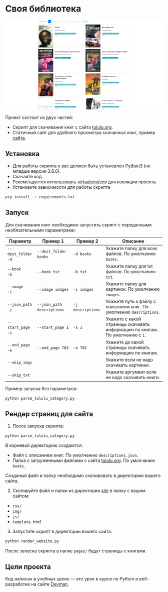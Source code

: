 # Своя библиотека

![Screen](https://github.com/pooopkaaa/download-books/blob/main/site/screen.png)

Проект состоит из двух частей:

- Скрипт для cкачивания книг с сайта [tululu.org](https://tululu.org/).
- Cтатичный сайт для удобного просмотра скачанных книг, пример [сайта](https://pooopkaaa.github.io/download-books/site/pages/index1.html).

## Установка

- Для работы скрипта у вас должен быть установлен [Python3](https://www.python.org/downloads/) (не младше версии 3.6.0).
- Скачайте код.
- Рекомендуется использовать [virtualenv/env](https://docs.python.org/3/library/venv.html) для изоляции проекта.
- Установите зависимости для работы скрипта

```bash
pip install -r requirements.txt
```

## Запуск

Для скачивания книг необходимо запустить скрипт с переданными необязательными параметрами:

Параметр | Пример 1 | Пример 2 | Описание
------- | -------- | -------- | --------
`--dest_folder`<br>`-d` | `--dest_folder books` | `-d books` | Укажите папку для всех файлов. По умолчанию `books`.
`--book`<br>`-b` | `--book txt` | `-b txt` | Укажите папку для txt файлов. По умолчанию `txt`.
`--image`<br>`-i` | `--image images` | `-i images` | Укажите папку для картинок. По умолчанию `images`.
`--json_path`<br>`-j` | `--json_path descriptions` | `-j descriptions` | Укажите путь к файлу с описанием книг. По умолчанию `descriptions`.
`--start_page`<br>`-s` | `--start_page 1` | `-s 1` | Укажите с какой страницы скачивать информацию по книгам. По умолчанию c `1`.
`--end_page`<br>`-e` | `--end_page 702` | `-e 702` | Укажите до какой страницы скачивать информацию по книгам.
`--skip_imgs` | | | Укажите если не надо скачивать картинки.
`--skip_txt` | | | Укажите аргумент если не надо скачивать книги.

Пример запуска без параметров:

```sh
python parse_tululu_category.py
```

## Рендер страниц для сайта

1. После запуска скрипта:

```sh
python parse_tululu_category.py
```

В корневой директорию создаются:

- Файл с описанием книг. По умолчанию `descriptions.json`.
- Папка с загруженными файлами с сайта [tululu.org](https://tululu.org/). По умолчанию `books`.

Созданый файл и папку необходимо скопировать в директорию вашего сайта.

2. Скопируйте файл и папки из директории [site](https://github.com/pooopkaaa/download-books/tree/main/site) в папку с вашим сайтом:

- `css/`
- `img/`
- `js/`
- `template.html`

3. Запустите скрипт в директории вашего сайта:

```sh
python render_website.py
```

После запуска скрипта в папке `pages/` будут страницы с книгами.

## Цели проекта

Код написан в учебных целях — это урок в курсе по Python и веб-разработке на сайте [Devman](https://dvmn.org).
